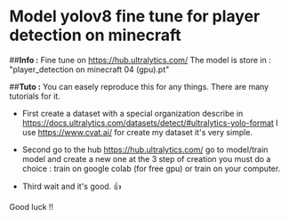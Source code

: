# Model yolov8 fine tune for player detection on minecraft

##**Info :**
Fine tune on https://hub.ultralytics.com/
The model is store in : "player_detection on minecraft 04 (gpu).pt"

##**Tuto :**
You can easely reproduce this for any things. There are many tutorials for it.

* First create a dataset with a special organization describe in https://docs.ultralytics.com/datasets/detect/#ultralytics-yolo-format 
I use https://www.cvat.ai/ for create my dataset it's very simple.

* Second go to the hub https://hub.ultralytics.com/ go to model/train model and create a new one at the 3 step of creation you must do a choice : train on google colab (for free gpu) or train on your computer.

* Third wait and it's good. 👍

Good luck !!

